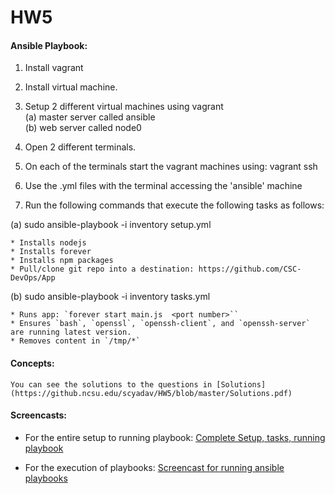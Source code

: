 # HW5

#### Ansible Playbook:  


1. Install vagrant
2. Install virtual machine.
3. Setup 2 different virtual machines using vagrant  
  (a) master server called ansible  
  (b) web server called node0  
4. Open 2 different terminals.
5. On each of the terminals start the vagrant machines using: vagrant ssh  
6. Use the .yml files with the terminal accessing the 'ansible' machine  

7. Run the following commands that execute the following tasks as follows:  

(a)  sudo ansible-playbook -i inventory setup.yml  

    * Installs nodejs
    * Installs forever
    * Installs npm packages
    * Pull/clone git repo into a destination: https://github.com/CSC-DevOps/App  
    
(b)  sudo ansible-playbook -i inventory tasks.yml

    * Runs app: `forever start main.js  <port number>``
    * Ensures `bash`, `openssl`, `openssh-client`, and `openssh-server` are running latest version.
    * Removes content in `/tmp/*`

#### Concepts:  

    You can see the solutions to the questions in [Solutions](https://github.ncsu.edu/scyadav/HW5/blob/master/Solutions.pdf)


#### Screencasts:

* For the entire setup to running playbook: [Complete Setup, tasks, running playbook](https://youtu.be/6lW9FYo6Zpk)  

* For the execution of playbooks: [Screencast for running ansible playbooks](https://youtu.be/bSa4i8uZIZw)

  
 
